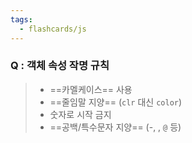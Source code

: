```yaml
---
tags:
  - flashcards/js
---
```

### Q : 객체 속성 작명 규칙
> - ==카멜케이스== 사용
> - ==줄임말 지양== (`clr` 대신 `color`)
> - 숫자로 시작 금지
> - ==공백/특수문자 지양== (-, , `@` 등)
